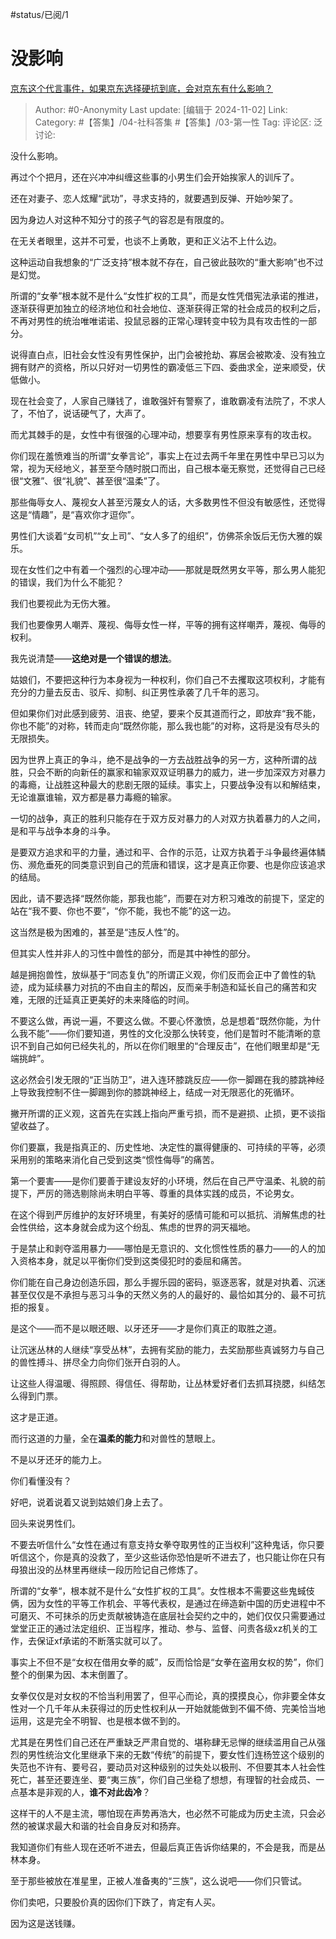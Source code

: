 #status/已阅/1 

# 没影响
[京东这个代言事件，如果京东选择硬抗到底，会对京东有什么影响？](https://www.zhihu.com/question/1566098757/answer/20759160870)

> Author: #0-Anonymity
> Last update: [编辑于 2024-11-02]
> Link:
> Category: #【答集】/04-社科答集 #【答集】/03-第一性 
> Tag: 
> 评论区:
> 泛讨论:

没什么影响。

再过个个把月，还在兴冲冲纠缠这些事的小男生们会开始挨家人的训斥了。

还在对妻子、恋人炫耀“武功”，寻求支持的，就要遇到反弹、开始吵架了。

因为身边人对这种不知分寸的孩子气的容忍是有限度的。

在无关者眼里，这并不可爱，也谈不上勇敢，更和正义沾不上什么边。

这种运动自我想象的“广泛支持”根本就不存在，自己彼此鼓吹的“重大影响”也不过是幻觉。

所谓的“女拳”根本就不是什么“女性扩权的工具”，而是女性凭借宪法承诺的推进，逐渐获得更加独立的经济地位和社会地位、逐渐获得正常的社会成员的权利之后，不再对男性的统治唯唯诺诺、投鼠忌器的正常心理转变中较为具有攻击性的一部分。

说得直白点，旧社会女性没有男性保护，出门会被抢劫、寡居会被欺凌、没有独立拥有财产的资格，所以只好对一切男性的霸凌低三下四、委曲求全，逆来顺受，伏低做小。

现在社会变了，人家自己赚钱了，谁敢强奸有警察了，谁敢霸凌有法院了，不求人了，不怕了，说话硬气了，大声了。

而尤其棘手的是，女性中有很强的心理冲动，想要享有男性原来享有的攻击权。

你们现在羞愤难当的所谓“女拳言论”，事实上在过去两千年里在男性中早已习以为常，视为天经地义，甚至至今随时脱口而出，自己根本毫无察觉，还觉得自己已经很“文雅”、很“礼貌”、甚至很“温柔”了。

那些侮辱女人、蔑视女人甚至污蔑女人的话，大多数男性不但没有敏感性，还觉得这是“情趣”，是“喜欢你才逗你”。

男性们大谈着“女司机”“女上司”、“女人多了的组织”，仿佛茶余饭后无伤大雅的娱乐。

现在女性们之中有着一个强烈的心理冲动——那就是既然男女平等，那么男人能犯的错误，我们为什么不能犯？

我们也要视此为无伤大雅。

我们也要像男人嘲弄、蔑视、侮辱女性一样，平等的拥有这样嘲弄，蔑视、侮辱的权利。

我先说清楚——**这绝对是一个错误的想法**。

姑娘们，不要把这种行为本身视为一种权利，你们自己不去攫取这项权利，才能有充分的力量去反击、驳斥、抑制、纠正男性承袭了几千年的恶习。

但如果你们对此感到疲劳、沮丧、绝望，要来个反其道而行之，即放弃“我不能，你也不能”的对称，转而走向“既然你能，那么我也能”的对称，这将是没有尽头的无限损失。

因为世界上真正的争斗，绝不是战争的一方去战胜战争的另一方，这种所谓的战胜，只会不断的向新任的赢家和输家双双证明暴力的威力，进一步加深双方对暴力的毒瘾，让战胜这种最大的悲剧无限的延续。事实上，只要战争没有以和解结束，无论谁赢谁输，双方都是暴力毒瘾的输家。

一切的战争，真正的胜利只能存在于双方反对暴力的人对双方执着暴力的人之间，是和平与战争本身的斗争。

是要双方追求和平的力量，通过和平、合作的示范，让双方执着于斗争最终遍体鳞伤、濒危垂死的同类意识到自己的荒唐和错误，这才是真正你要、也是你应该追求的结局。

因此，请不要选择“既然你能，那我也能”，而要在对方积习难改的前提下，坚定的站在“我不要、你也不要”，“你不能，我也不能”的这一边。

这当然是极为困难的，甚至是“违反人性”的。

但其实人性并非人的习性中兽性的部分，而是其中神性的部分。

越是拥抱兽性，放纵基于“同态复仇”的所谓正义观，你们反而会正中了兽性的轨迹，成为延续暴力对抗的不由自主的帮凶，反而亲手制造和延长自己的痛苦和灾难，无限的迁延真正更美好的未来降临的时间。

不要这么做，再说一遍，不要这么做。不要心怀激愤，总是想着“既然你能，为什么我不能”——你们要知道，男性的文化没那么快转变，他们是暂时不能清晰的意识不到自己如何已经失礼的，所以在你们眼里的“合理反击”，在他们眼里却是“无端挑衅”。

这必然会引发无限的“正当防卫”，进入连环膝跳反应——你一脚踢在我的膝跳神经上导致我控制不住一脚踢到你的膝跳神经上，结成一对无限恶化的死循环。

撇开所谓的正义观，这首先在实践上指向严重亏损，而不是避损、止损，更不谈指望收益了。

你们要赢，我是指真正的、历史性地、决定性的赢得健康的、可持续的平等，必须采用别的策略来消化自己受到这类“惯性侮辱”的痛苦。

第一个要害——是你们要善于建设友好的小环境，然后在自己严守温柔、礼貌的前提下，严厉的筛选剔除尚未明白平等、尊重的具体实践的成员，不论男女。

在这个得到严厉维护的友好环境里，有美好的感情可能和可以抵抗、消解焦虑的社会性供给，这本身就会成为这个纷乱、焦虑的世界的洞天福地。

于是禁止和剥夺滥用暴力——哪怕是无意识的、文化惯性性质的暴力——的人的加入资格本身，就足以平衡你们受到这类侵犯时的委屈和痛苦。

你们能在自己身边创造乐园，那么手握乐园的密码，驱逐恶客，就是对执着、沉迷甚至仅仅是不承担与恶习斗争的天然义务的人的最好的、最恰如其分的、最不可抗拒的报复。

是这个——而不是以眼还眼、以牙还牙——才是你们真正的取胜之道。

让沉迷丛林的人继续“享受丛林”，去拥有奖励的能力，去奖励那些真诚努力与自己的兽性搏斗、拼尽全力向你们张开白羽的人。

让这些人得温暖、得照顾、得信任、得帮助，让丛林爱好者们去抓耳挠腮，纠结怎么得到门票。

这才是正道。

而行这道的力量，全在**温柔的能力**和对兽性的慧眼上。

不是以牙还牙的能力上。

你们看懂没有？

好吧，说着说着又说到姑娘们身上去了。

回头来说男性们。

不要去听信什么“女性在通过有意支持女拳夺取男性的正当权利”这种鬼话，你只要听信这个，你是真的没救了，至少这些话你恐怕是听不进去了，也只能让你在只有母狼出没的丛林里再继续一段历险记自己修炼了。

所谓的“女拳“，根本就不是什么“女性扩权的工具”。女性根本不需要这些鬼蜮伎俩，因为女性的平等工作机会、平等代表权，是通过在缔造新中国的历史进程中不可磨灭、不可抹杀的历史贡献被铸造在底层社会契约之中的，她们仅仅只需要通过堂堂正正的通过法定组织、正当程序，推动、参与、监督、问责各级xz机关的工作，去保证xf承诺的不断落实就可以了。

事实上不但不是“女权在借用女拳的威”，反而恰恰是“女拳在盗用女权的势”，你们整个的倒果为因、本末倒置了。

女拳仅仅是对女权的不恰当利用罢了，但平心而论，真的摸摸良心，你非要全体女性对一个几千年从未获得过的历史性权利从一开始就能做到不偏不倚、完美恰当地运用，这是完全不明智、也是根本做不到的。

尤其是在男性们自己还在严重缺乏严肃自觉的、堪称肆无忌惮的继续滥用自己从强烈的男性统治文化里继承下来的无数“传统”的前提下，要女性们连杨笠这个级别的失范也不许有、要号召，要动员对这种级别的过失处以极刑、不但要其本人社会性死亡，甚至还要连坐、要“夷三族”，你们自己坐稳了想想，有理智的社会成员、一点基本是非观的人，**谁不对此齿冷**？

这样干的人不是主流，哪怕现在声势再浩大，也必然不可能成为历史主流，只会必然的被谋求最大和谐的社会自身反对和扬弃。

我知道你们有些人现在还听不进去，但最后真正告诉你结果的，不会是我，而是丛林本身。

至于那些被放在准星里，正被人准备夷的“三族”，这么说吧——你们只管试。

你们卖吧，只要股价真的因你们下跌了，肯定有人买。

因为这是送钱赚。